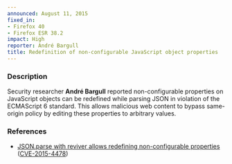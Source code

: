 ```yaml
---
announced: August 11, 2015
fixed_in:
- Firefox 40
- Firefox ESR 38.2
impact: High
reporter: André Bargull
title: Redefinition of non-configurable JavaScript object properties
---
```


<h3>Description</h3>

<p>Security researcher <strong>André Bargull</strong> reported non-configurable
properties on JavaScript objects can be redefined while parsing JSON in
violation of the ECMAScript 6 standard. This allows malicious web content to
bypass same-origin policy by editing these properties to arbitrary values.
</p>

<h3>References</h3>

<ul>
  <li><a href="https://bugzilla.mozilla.org/show_bug.cgi?id=1105914">
       JSON.parse with reviver allows redefining non-configurable properties</a>
(<a href="http://cve.mitre.org/cgi-bin/cvename.cgi?name=CVE-2015-4478"
class="ex-ref">CVE-2015-4478</a>)</li>
</ul>



